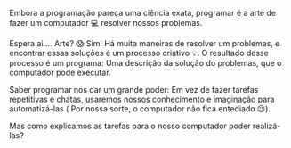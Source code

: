Embora a programação pareça uma ciência exata, programar é a arte de fazer um computador :computer: resolver nossos problemas.

Espera ai…. Arte? :scream: Sim! Há muita maneiras de resolver um problemas, e encontrar essas soluções é um processo criativo :bulb:. O resultado desse processo é um programa: Uma descrição da solução do problemas, que o computador pode executar.

Saber programar nos dar um grande poder: Em vez de fazer tarefas repetitivas e chatas, usaremos nossos conhecimento e imaginação para automatizá-las ( Por nossa sorte, o computador não fica entediado :wink:).

Mas como explicamos as tarefas para o nosso computador poder realizá-las?
